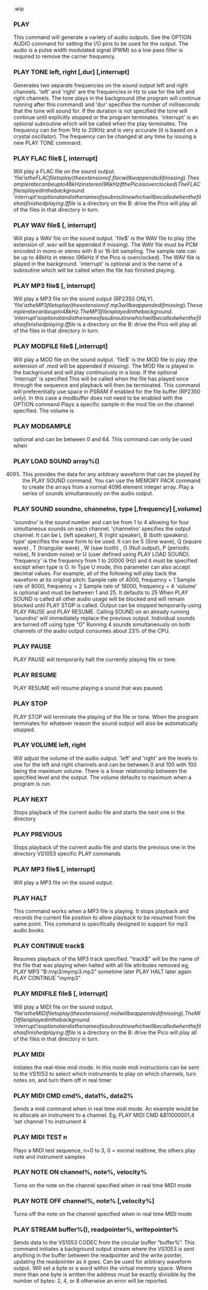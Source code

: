 .wip


### PLAY

This command will generate a variety of audio outputs. See the OPTION AUDIO command for setting the I/O pins to be used for the output. The audio is a pulse width modulated signal (PWM) so a low pass filter is required to remove the carrier frequency.

### PLAY TONE left, right [,dur] [,interrupt]

Generates two separate frequencies on the sound output left and right channels. 'left' and 'right' are the frequencies in Hz to use for the left and right channels. The tone plays in the background (the program will continue running after this command) and 'dur' specifies the number of milliseconds that the tone will sound for. If the duration is not specified the tone will continue until explicitly stopped or the program terminates. 'interrupt' is an optional subroutine which will be called when the play terminates. The frequency can be from 1Hz to 20KHz and is very accurate (it is based on a crystal oscillator). The frequency can be changed at any time by issuing a new PLAY TONE command.

### PLAY FLAC file$ [, interrupt]

Will play a FLAC file on the sound output. 'file$' is the FLAC file to play (the extension of .flac will be appended if missing). The sample rate can be up to 48kHz in stereo (96kHz if the Pico is overclocked) The FLAC file is played in the background. 'interrupt' is optional and is the name of a subroutine which will be called when the file has finished playing. If file$ is a directory on the B: drive the Pico will play all of the files in that directory in turn.

### PLAY WAV file$ [, interrupt]

Will play a WAV file on the sound output. 'file$' is the WAV file to play (the extension of .wav will be appended if missing). The WAV file must be PCM encoded in mono or stereo with 8 or 16-bit sampling. The sample rate can be up to 48kHz in stereo (96kHz if the Pico is overclocked). The WAV file is played in the background. 'interrupt' is optional and is the name of a subroutine which will be called when the file has finished playing.

### PLAY MP3 file$ [, interrupt]

Will play a MP3 file on the sound output (RP2350 ONLY). 'file$' is the MP3file to play (the extension of .mp3 will be appended if missing). The sample rate can be up to 48kHz. The MP3 file is played in the background. 'interrupt' is optional and is the name of a subroutine which will be called when the file has finished playing. If file$ is a directory on the B: drive the Pico will play all of the files in that directory in turn.

### PLAY MODFILE file$ [,interrupt]

Will play a MOD file on the sound output. 'file$' is the MOD file to play (the extension of .mod will be appended if missing). The MOD file is played in the background and will play continuously in a loop. If the optional 'interrupt' is specified This will be called when the file has played once through the sequence and playback will then be terminated. This command will preferentially use space in PSRAM if enabled for the file buffer (RP2350 only). In this case a modbuffer does not need to be enabled with the OPTION command Plays a specific sample in the mod file on the channel specified. The volume is

### PLAY MODSAMPLE

optional and can be between 0 and 64. This command can only be used when

### PLAY LOAD SOUND array%()

4095. This provides the data for any arbitrary waveform that can be played by the PLAY SOUND command. You can use the MEMORY PACK command to create the arrays from a normal 4096 element integer array. Play a series of sounds simultaneously on the audio output.

### PLAY SOUND soundno, channelno, type [,frequency] [,volume]

'soundno' is the sound number and can be from 1 to 4 allowing for four simultaneous sounds on each channel. 'channelno' specifies the output channel. It can be L (left speaker), R (right speaker), B (both speakers). type' specifies the wave form to be used. It can be S (Sine wave), Q (square wave) , T (triangular wave) , W (saw tooth) , O (Null output), P (periodic noise), N (random noise) or U (user defined using PLAY LOAD SOUND). 'frequency' is the frequency from 1 to 20000 (Hz) and it must be specified except when type is O. In Type U mode, this parameter can also accept decimal values. For example, all of the following will play back the waveform at its original pitch: Sample rate of 4000, frequency = 1 Sample rate of 8000, frequency = 2 Sample rate of 16000, frequency = 4 'volume' is optional and must be between 1 and 25. It defaults to 25 When PLAY SOUND is called all other audio usage will be blocked and will remain blocked until PLAY STOP is called. Output can be stopped temporarily using PLAY PAUSE and PLAY RESUME. Calling SOUND on an already running 'soundno' will immediately replace the previous output. Individual sounds are turned off using type “O” Running 4 sounds simultaneously on both channels of the audio output consumes about 23% of the CPU.

### PLAY PAUSE

PLAY PAUSE will temporarily halt the currently playing file or tone.

### PLAY RESUME

PLAY RESUME will resume playing a sound that was paused.

### PLAY STOP

PLAY STOP will terminate the playing of the file or tone. When the program terminates for whatever reason the sound output will also be automatically stopped.

### PLAY VOLUME left, right

Will adjust the volume of the audio output. 'left' and 'right' are the levels to use for the left and right channels and can be between 0 and 100 with 100 being the maximum volume. There is a linear relationship between the specified level and the output. The volume defaults to maximum when a program is run.

### PLAY NEXT

Stops playback of the current audio file and starts the next one in the directory

### PLAY PREVIOUS

Stops playback of the current audio file and starts the previous one in the directory VS1053 specific PLAY commands

### PLAY MP3 file$ [, interrupt]

Will play a MP3 file on the sound output.

### PLAY HALT

This command works when a MP3 file is playing. It stops playback and records the current file position to allow playback to be resumed from the same point. This command is specifically designed to support for mp3 audio books

### PLAY CONTINUE track$

Resumes playback of the MP3 track specified. "track$" will be the name of the file that was playing when halted with all file attributes removed eg, PLAY MP3 "B:/mp3/mymp3.mp3" sometime later PLAY HALT later again PLAY CONTINUE "mymp3"

### PLAY MIDIFILE file$ [, interrupt]

Will play a MIDI file on the sound output. 'file$' is the MIDI file to play (the extension of .mid will be appended if missing). The MIDI file is played in the background. 'interrupt' is optional and is the name of a subroutine which will be called when the file has finished playing. If file$ is a directory on the B: drive the Pico will play all of the files in that directory in turn.

### PLAY MIDI

Initiates the real-time midi mode. In this mode midi instructions can be sent to the VS1053 to select which instruments to play on which channels, turn notes on, and turn them off in real timer

### PLAY MIDI CMD cmd%, data1%, data2%

Sends a midi command when in real time midi mode. An example would be to allocate an instrument to a channel. Eg, PLAY MIDI CMD &B11000001,4 ‘set channel 1 to instrument 4

### PLAY MIDI TEST n

Plays a MIDI test sequence, n=0 to 3, 0 = normal realtime, the others play note and instrument samples

### PLAY NOTE ON channel%, note%, velocity%

Turns on the note on the channel specified when in real time MIDI mode

### PLAY NOTE OFF channel%, note% [,velocity%]

Turns off the note on the channel specified when in real time MIDI mode

### PLAY STREAM buffer%(), readpointer%, writepointer%

Sends data to the VS1053 CODEC from the circular buffer “buffer%”. This command initiates a background output stream where the VS1053 is sent anything in the buffer between the readpointer and the write pointer, updating the readpointer as it goes. Can be used for arbitrary waveform output. Will set a byte or a word within the virtual memory space. Where more than one byte is written the address must be exactly divisible by the number of bytes: 2, 4, or 8 otherwise an error will be reported.